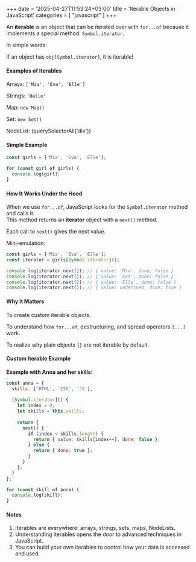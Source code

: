 +++
date = '2025-04-27T11:53:24+03:00'
title = 'Iterable Objects in JavaScript'
categories = [ "javascript" ]
+++

An **iterable** is an object that can be iterated over with `for...of` because it implements a special method: `Symbol.iterator`.

In simple words:  

If an object has `obj[Symbol.iterator]`, it is iterable!


#### Examples of Iterables

Arrays: `['Mia', 'Eva', 'Elle']`

Strings: `'Hello'`

Map: `new Map()`

Set: `new Set()`

NodeList: (querySelectorAll('div'))


#### Simple Example

```javascript
const girls = ['Mia', 'Eva', 'Elle'];

for (const girl of girls) {
  console.log(girl);
}
```

#### How It Works Under the Hood

When we use `for...of`, JavaScript looks for the `Symbol.iterator` method and calls it.  
This method returns an **iterator** object with a `next()` method.

Each call to `next()` gives the next value.


Mini-emulation:

```javascript
const girls = ['Mia', 'Eva', 'Elle'];
const iterator = girls[Symbol.iterator]();

console.log(iterator.next()); // { value: 'Mia', done: false }
console.log(iterator.next()); // { value: 'Eva', done: false }
console.log(iterator.next()); // { value: 'Elle', done: false }
console.log(iterator.next()); // { value: undefined, done: true }
```

#### Why It Matters

To create custom iterable objects.

To understand how `for...of`, destructuring, and spread operators `[...]` work.

To realize why plain objects `{}` are not iterable by default.


#### Custom Iterable Example

**Example with Anna and her skills:**

```javascript
const anna = {
  skills: ['HTML', 'CSS', 'JS'],
  
  [Symbol.iterator]() {
    let index = 0;
    let skills = this.skills;
    
    return {
      next() {
        if (index < skills.length) {
          return { value: skills[index++], done: false };
        } else {
          return { done: true };
        }
      }
    };
  }
};

for (const skill of anna) {
  console.log(skill);
}
```


#### Notes

1. Iterables are everywhere: arrays, strings, sets, maps, NodeLists.
2.  Understanding iterables opens the door to advanced techniques in JavaScript.
3.  You can build your own iterables to control how your data is accessed and used.